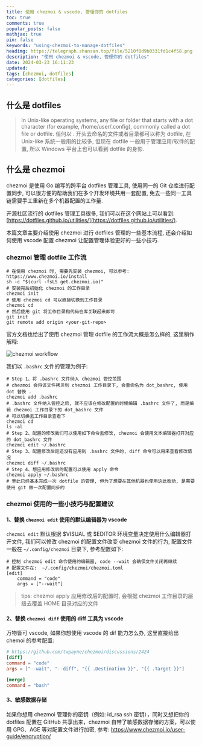 ```yaml
---
title: 使用 chezmoi & vscode, 管理你的 dotfiles
toc: true
comments: true
popular_posts: false
mathjax: true
pin: false
keywords: "using-chezmoi-to-manage-dotfiles"
headimg: https://telegraph.shansan.top/file/5210f8d9b0331fd1c4f58.png
description: "使用 chezmoi & vscode, 管理你的 dotfiles"
date: 2024-03-23 16:11:23
updated:
tags: [chezmoi, dotfiles]
categories: [dotfiles]
---
```



## 什么是 dotfiles

> In Unix-like operating systems, any file or folder that starts with a dot character (for example, /home/user/.config), commonly called a dot file or dotfile.
> 任何以 . 开头去命名的文件或者目录都可以称为 dotfile, 在 Unix-like 系统一般用的比较多, 但现在 dotfile 一般用于管理应用/软件的配置, 所以 Windows 平台上也可以看到 dotfile 的身影.

## 什么是 chezmoi

chezmoi 是使用 Go 编写的跨平台 dotfiles 管理工具, 使用同一的 Git 仓库进行配置同步, 可以很方便的帮助我们在多个开发环境共用一套配置, 免去一些同一工具链需要手工重新在多个机器配置的工作量.

开源社区流行的 dotfiles 管理工具很多, 我们可以在这个网站上可以看到: [https://dotfiles.github.io/utilities/](https://dotfiles.github.io/utilities/).

本篇文章主要介绍使用 chezmoi 进行 dotfiles 管理的一些基本流程, 还会介绍如何使用 vscode 配置 chezmoi 让配置管理体验更好的一些小技巧.

### chezmoi 管理 dotfile 工作流

```shell
# 在使用 chezmoi 时, 需要先安装 chezmoi, 可以参考: https://www.chezmoi.io/install
sh -c "$(curl -fsLS get.chezmoi.io)"
# 安装完后初始化 chezmoi 的工作目录
chezmoi init
# 使用 chezmoi cd 可以直接切换到工作目录
chezmoi cd 
# 然后使用 git 将工作目录和代码仓库关联起来即可
git init
git remote add origin <your-git-repo>
```

官方文档也给出了使用 chezmoi 管理 dotfile 的工作流大概是怎么样的, 这里稍作解释:

![chezmoi workflow](https://telegraph.shansan.top/file/30d56011e0062dfbbb1ab.png)

我们以 `.bashrc` 文件的管理为例子:

```shell
# Step 1、将 .bashrc 文件纳入 chezmoi 管控范围
# chezmoi 会将该文件拷贝到 chezmoi 工作目录下, 会重命名为 dot_bashrc, 使用 dot 替换 .
chezmoi add .bashrc
# .bashrc 文件纳入管控之后, 就不应该在修改配置的时候编辑 .bashrc 文件了, 而是编辑 chezmoi 工作目录下的 dot_bashrc 文件
# 可以切换去工作目录查看下
chezmoi cd
ls -al
# Step 2、配置的修改我们可以使用如下命令去修改, chezmoi 会使用文本编辑器打开对应的 dot_bashrc 文件
chezmoi edit ~/.bashrc
# Step 3、配置修改后是还没有应用到 .bashrc 文件的, diff 命令可以用来查看修改情况
chezmoi diff ~/.bashrc
# Step 4、想应用修改后的配置可以使用 apply 命令
chezmoi apply ~/.bashrc
# 至此已经基本完成一次 dotfile 的管理, 但为了想要在其他机器也使用这此改动, 是需要使用 git 做一次配置同步的
```

### chezmoi 使用的一些小技巧与配置建议

#### 1、替换 `chezmoi edit` 使用的默认编辑器为 vscode

`chezmoi edit` 默认根据 $VISUAL 或 $EDITOR 环境变量决定使用什么编辑器打开文件, 我们可以修改 chezmoi 的配置文件改变 chezmoi 文件的行为, 配置文件一般在 `~/.config/chezmoi` 目录下, 参考配置如下: 

```shell
# 控制 chezmoi edit 命令使用的编辑器, code --wait 会确保文件关闭再继续
# 配置文件在:  ~/.config/chezmoi/chezmoi.toml
[edit]
    command = "code"
    args = ["--wait"]
```

> tips: chezmoi apply 应用修改后的配置时, 会根据 chezmoi 工作目录的层级去覆盖 HOME 目录对应的文件

#### 2、替换 `chezmoi diff` 使用的 diff 工具为 vscode

万物皆可 vscode, 如果你想使用 vscode 的 dif 能力怎么办, 这里直接给出 chemoi 的参考配置:

```toml
# https://github.com/twpayne/chezmoi/discussions/2424
[diff]
command = "code"
args = ["--wait", "--diff", "{{ .Destination }}", "{{ .Target }}"]

[merge]
command = "bash"
```

#### 3、敏感数据存储

如果你想用 chezmoi 管理你的密钥（例如: id_rsa ssh 密钥），同时又想把你的 dotfiles 配置在 GitHub 共享出来，chezmoi 自带了敏感数据存储的方案，可以使用 GPG、AGE 等对配置文件进行加密, 参考: https://www.chezmoi.io/user-guide/encryption/

